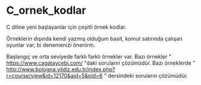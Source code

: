 # C_ornek_kodlar

C diline yeni başlayanlar için çeşitli örnek kodlar.

Örneklerin dışında kendi yazmış olduğum basit, komut satırında çalışan oyunlar var, bi denemenizi öneriirm.

Başlangıç ve orta seviyede farklı farklı örnekler var. 
Bazı örnekler " https://www.cagataycebi.com/ "daki soruların çözümüdür. 
Bazı örneklerde "  http://www.bologna.yildiz.edu.tr/index.php?r=course/view&id=12170&aid=5&pid=6 " dersindeki soruların çözümüdür. 
 
